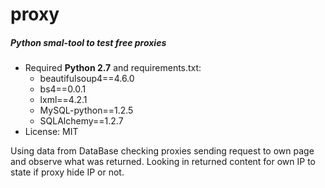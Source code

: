 # proxy
##### Python smal-tool to test free proxies
- Required **Python 2.7** and requirements.txt:
  - beautifulsoup4==4.6.0
  - bs4==0.0.1
  - lxml==4.2.1
  - MySQL-python==1.2.5
  - SQLAlchemy==1.2.7
- License: MIT

Using data from DataBase checking proxies sending request to own page and observe what was returned. Looking in returned content for own IP to state if proxy hide IP or not. 
